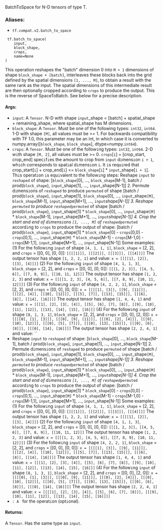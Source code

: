 BatchToSpace for N-D tensors of type T.
### Aliases:
- `tf.compat.v2.batch_to_space`

```
 tf.batch_to_space(
    input,
    block_shape,
    crops,
    name=None
)
```
This operation reshapes the "batch" dimension 0 into `M + 1` dimensions of shape `block_shape + [batch]`, interleaves these blocks back into the grid defined by the spatial dimensions `[1, ..., M]`, to obtain a result with the same rank as the input. The spatial dimensions of this intermediate result are then optionally cropped according to `crops` to produce the output. This is the reverse of SpaceToBatch. See below for a precise description.
#### Args:
- `input`: A `Tensor`. N-D with shape `input`_shape = [batch] + spatial_shape + remaining_shape, where spatial_shape has M dimensions.
- `block_shape`: A `Tensor`. Must be one of the following types: `int32`, `int64`. 1-D with shape `[M]`, all values must be >= 1. For backwards compatibility with TF 1.0, this parameter may be an int, in which case it is converted to numpy.array([`block_shape`, `block_shape`], dtype=numpy.`int64`).
- `crops`: A `Tensor`. Must be one of the follow`i`ng types: `int32`, `int64`. 2-D w`i`th shape `[M, 2]`, all values must be >= 0. `crops`[`i`] = [crop_start, crop_end] spec`i`f`i`es the amount to crop from `input` d`i`mens`i`on `i + 1`, wh`i`ch corresponds to spat`i`al d`i`mens`i`on `i`. It `i`s requ`i`red that crop_start[`i`] + crop_end[`i`] <= `block_shape`[`i`] * `input`_shape[`i + 1`]. Th`i`s operat`i`on `i`s equ`i`valent to the follow`i`ng steps:
Reshape `input` to `reshaped` of shape: [`block_shape`[0], ..., `block_shape`[M-1], batch / prod(`block_shape`), `input`_shape[1], ..., `input`_shape[N-1]] 2. Permute d`i`mens`i`ons of `reshaped` to produce `permuted` of shape [batch / prod(`block_shape`), `input`_shape[1], `block_shape`[0], ..., `input`_shape`[M]`, `block_shape`[M-1], `input`_shape[M+1], ..., `input`_shape[N-1]] 3. Reshape `permuted` to produce `reshaped`_`permuted` of shape [batch / prod(`block_shape`), `input`_shape[1] * `block_shape`[0], ..., `input`_shape`[M]` * `block_shape`[M-1], `input`_shape[M+1], ..., `input`_shape[N-1]] 4. Crop the start and end of d`i`mens`i`ons `[1, ..., M]` of `reshaped`_`permuted` accord`i`ng to `crops` to produce the output of shape: [batch / prod(`block_shape`), `input`_shape[1] * `block_shape`[0] - `crops`[0,0] - `crops`[0,1], ..., `input`_shape`[M]` * `block_shape`[M-1] - `crops`[M-1,0] - `crops`[M-1,1], `input`_shape[M+1], ..., `input`_shape[N-1]] Some examples: (1) For the follow`i`ng `input` of shape `[4, 1, 1, 1]`, `block_shape` = [2, 2], and `crops` = [[0, 0], [0, 0]]: `[[[[1]]], [[[2]]], [[[3]]], [[[4]]]]` The output tensor has shape `[1, 2, 2, 1]` and value: `x = [[[[1], [2]], [[3], [4]]]]` (2) For the follow`i`ng `input` of shape `[4, 1, 1, 3]`, `block_shape` = [2, 2], and `crops` = [[0, 0], [0, 0]]: `[[[1, 2, 3]], [[4, 5, 6]], [[7, 8, 9]], [[10, 11, 12]]]` The output tensor has shape `[1, 2, 2, 3]` and value: `x = [[[[1, 2, 3], [4, 5, 6]], [[7, 8, 9], [10, 11, 12]]]]` (3) For the follow`i`ng `input` of shape `[4, 2, 2, 1]`, `block_shape` = [2, 2], and `crops` = [[0, 0], [0, 0]]: `x = [[[[1], [3]], [[9], [11]]], [[[2], [4]], [[10], [12]]], [[[5], [7]], [[13], [15]]], [[[6], [8]], [[14], [16]]]]` The output tensor has shape `[1, 4, 4, 1]` and value: `x = [[[1], [2], [3], [4]], [[5], [6], [7], [8]], [[9], [10], [11], [12]], [[13], [14], [15], [16]]]` (4) For the follow`i`ng `input` of shape `[8, 1, 3, 1]`, `block_shape` = [2, 2], and `crops` = [[0, 0], [2, 0]]: `x = [[[[0], [1], [3]]], [[[0], [9], [11]]], [[[0], [2], [4]]], [[[0], [10], [12]]], [[[0], [5], [7]]], [[[0], [13], [15]]], [[[0], [6], [8]]], [[[0], [14], [16]]]]` The output tensor has shape `[2, 2, 4, 1]` and value: ``
- Reshape `input` to `reshaped` of shape: [`block_shape`[0], ..., `block_shape`[M-1], batch / prod(`block_shape`), `input`_shape[1], ..., `input`_shape[N-1]] 2. Permute d`i`mens`i`ons of `reshaped` to produce `permuted` of shape [batch / prod(`block_shape`), `input`_shape[1], `block_shape`[0], ..., `input`_shape`[M]`, `block_shape`[M-1], `input`_shape[M+1], ..., `input`_shape[N-1]] 3. Reshape `permuted` to produce `reshaped`_`permuted` of shape [batch / prod(`block_shape`), `input`_shape[1] * `block_shape`[0], ..., `input`_shape`[M]` * `block_shape`[M-1], `input`_shape[M+1], ..., `input`_shape[N-1]] 4. Crop the start and end of d`i`mens`i`ons `[1, ..., M]` of `reshaped`_`permuted` accord`i`ng to `crops` to produce the output of shape: [batch / prod(`block_shape`), `input`_shape[1] * `block_shape`[0] - `crops`[0,0] - `crops`[0,1], ..., `input`_shape`[M]` * `block_shape`[M-1] - `crops`[M-1,0] - `crops`[M-1,1], `input`_shape[M+1], ..., `input`_shape[N-1]] Some examples: (1) For the follow`i`ng `input` of shape `[4, 1, 1, 1]`, `block_shape` = [2, 2], and `crops` = [[0, 0], [0, 0]]: `[[[[1]]], [[[2]]], [[[3]]], [[[4]]]]` The output tensor has shape `[1, 2, 2, 1]` and value: `x = [[[[1], [2]], [[3], [4]]]]` (2) For the follow`i`ng `input` of shape `[4, 1, 1, 3]`, `block_shape` = [2, 2], and `crops` = [[0, 0], [0, 0]]: `[[[1, 2, 3]], [[4, 5, 6]], [[7, 8, 9]], [[10, 11, 12]]]` The output tensor has shape `[1, 2, 2, 3]` and value: `x = [[[[1, 2, 3], [4, 5, 6]], [[7, 8, 9], [10, 11, 12]]]]` (3) For the follow`i`ng `input` of shape `[4, 2, 2, 1]`, `block_shape` = [2, 2], and `crops` = [[0, 0], [0, 0]]: `x = [[[[1], [3]], [[9], [11]]], [[[2], [4]], [[10], [12]]], [[[5], [7]], [[13], [15]]], [[[6], [8]], [[14], [16]]]]` The output tensor has shape `[1, 4, 4, 1]` and value: `x = [[[1], [2], [3], [4]], [[5], [6], [7], [8]], [[9], [10], [11], [12]], [[13], [14], [15], [16]]]` (4) For the follow`i`ng `input` of shape `[8, 1, 3, 1]`, `block_shape` = [2, 2], and `crops` = [[0, 0], [2, 0]]: `x = [[[[0], [1], [3]]], [[[0], [9], [11]]], [[[0], [2], [4]]], [[[0], [10], [12]]], [[[0], [5], [7]]], [[[0], [13], [15]]], [[[0], [6], [8]]], [[[0], [14], [16]]]]` The output tensor has shape `[2, 2, 4, 1]` and value: `x = [[[[1], [2], [3], [4]], [[5], [6], [7], [8]]], [[[9], [10], [11], [12]], [[13], [14], [15], [16]]]]`
- ``: A `` for the operat`i`on (opt`i`onal).
#### Returns:
A `Tensor`. Has the same type as `input`.
